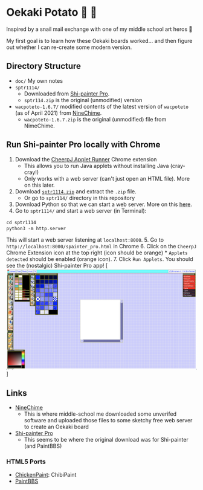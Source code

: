 # Oekaki Potato 🎨 🥔
Inspired by a snail mail exchange with one of my middle school art heros 🙂

My first goal is to learn how these Oekaki boards worked... and then figure out whether I can re-create some modern version.

## Directory Structure
* `doc/` My own notes
* `sptr1114/`
    * Downloaded from [Shi-painter Pro](http://hp.vector.co.jp/authors/VA016309/spainter/index_en.html).
    * `sptr114.zip` is the original (unmodified) version
* `wacpoteto-1.6.7/` modified contents of the latest version of `wacpoteto` (as of April 2021) from [NineChime](http://www.ninechime.com/products/).
    * `wacpoteto-1.6.7.zip` is the original (unmodified) file from NimeChime.

## Run Shi-painter Pro locally with Chrome
1. Download the [CheerpJ Applet Runner](https://chrome.google.com/webstore/detail/cheerpj-applet-runner/bbmolahhldcbngedljfadjlognfaaein/related) Chrome extension
    * This allows you to run Java applets without installing Java (cray-cray!)
    * Only works with a web server (can't just open an HTML file). More on this later.
2. Download [`sptr1114.zip`](http://hp.vector.co.jp/authors/VA016309/spainter/index_en.html) and extract the `.zip` file.
    * Or go to `sptr114/` directory in this repository
3. Download Python so that we can start a web server. More on this [here](https://developer.mozilla.org/en-US/docs/Learn/Common_questions/set_up_a_local_testing_server#running_a_simple_local_http_server).
4. Go to `sptr1114/` and start a web server (in Terminal):
```
cd sptr1114
python3 -m http.server
```
This will start a web server listening at `localhost:8000`.
5. Go to `http://localhost:8000/spainter_pro.html` in Chrome
6. Click on the `CheerpJ` Chrome Extension icon at the top right (icon should be orange)
    * `Applets detected` should be enabled (orange icon).
7. Click `Run Applets`. You should see the (nostalgic) Shi-painter Pro app!
[![Run Shi-painter Pro in Chrome](./doc/img/shi-painter-pro_in_chrome.png)]

## Links
* [NineChime](http://www.ninechime.com/products/)
    * This is where middle-school me downloaded some unverifed software and uploaded those files to some sketchy free web server to create an Oekaki board
* [Shi-painter Pro](http://hp.vector.co.jp/authors/VA016309/spainter/index_en.html)
    * This seems to be where the original download was for Shi-painter (and PaintBBS)

### HTML5 Ports
* [ChickenPaint](https://github.com/thenickdude/chickenpaint): ChibiPaint
* [PaintBBS](https://github.com/funige/neo)
